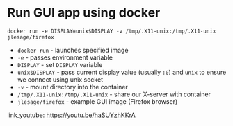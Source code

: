 # Run GUI app using docker

```docker
docker run -e DISPLAY=unix$DISPLAY -v /tmp/.X11-unix:/tmp/.X11-unix jlesage/firefox
```

- `docker run` - launches specified image
- `-e` - passes environment variable
- `DISPLAY` - set `DISPLAY` variable
- `unix$DISPLAY` - pass current display value (usually `:0`) and `unix` to ensure we connect using unix socket
- `-v` - mount directory into the container
- `/tmp/.X11-unix:/tmp/.X11-unix` - share our X-server with container 
- `jlesage/firefox` - example GUI image (Firefox browser)


link_youtube: https://youtu.be/haSUYzhKKrA

